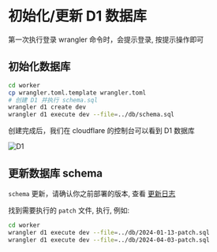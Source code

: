 # 初始化/更新 D1 数据库

第一次执行登录 wrangler 命令时，会提示登录, 按提示操作即可

## 初始化数据库

```bash
cd worker
cp wrangler.toml.template wrangler.toml
# 创建 D1 并执行 schema.sql
wrangler d1 create dev
wrangler d1 execute dev --file=../db/schema.sql
```

创建完成后，我们在 cloudflare 的控制台可以看到 D1 数据库

![D1](/readme_assets/d1.png)

## 更新数据库 schema

`schema` 更新，请确认你之前部署的版本,
查看 [更新日志](https://github.com/dreamhunter2333/cloudflare_temp_email/blob/main/CHANGELOG.md)

找到需要执行的 `patch` 文件, 执行, 例如:

```bash
cd worker
wrangler d1 execute dev --file=../db/2024-01-13-patch.sql
wrangler d1 execute dev --file=../db/2024-04-03-patch.sql
```
